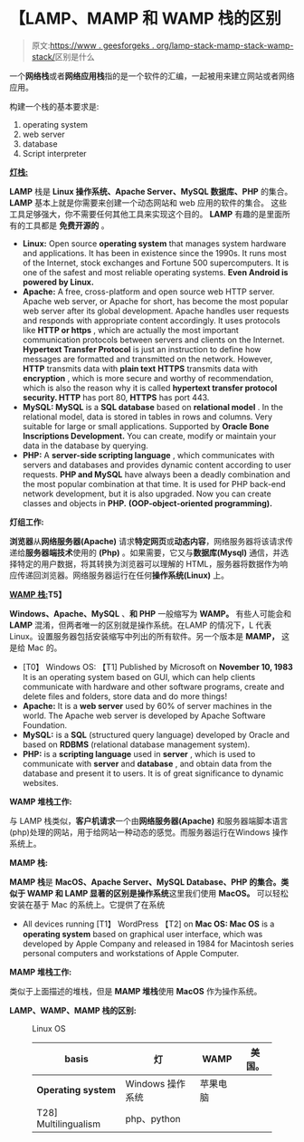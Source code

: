 # 【LAMP、MAMP 和 WAMP 栈的区别

> 原文:[https://www . geesforgeks . org/lamp-stack-mamp-stack-wamp-stack/](https://www.geeksforgeeks.org/what-is-the-difference-between-lamp-stack-mamp-stack-and-wamp-stack/)区别是什么

一个**网络栈**或者**网络应用栈**指的是一个软件的汇编，一起被用来建立网站或者网络应用。

构建一个栈的基本要求是:

1.  operating system
2.  web server
3.  database
4.  Script interpreter

**[**灯栈:**](https://www.geeksforgeeks.org/installing-php-and-configuring-it-on-ubuntu-14-04-trusty/)**

**LAMP** 栈是 **Linux 操作系统、Apache Server、MySQL 数据库、PHP** 的集合。 **LAMP** 基本上就是你需要来创建一个动态网站和 web 应用的软件的集合。 这些工具足够强大，你不需要任何其他工具来实现这个目的。 **LAMP** 有趣的是里面所有的工具都是 **免费开源的** 。

*   **Linux:** Open source **operating system** that manages system hardware and applications. It has been in existence since the 1990s. It runs most of the Internet, stock exchanges and Fortune 500 supercomputers. It is one of the safest and most reliable operating systems. **Even Android is powered by Linux.**
*   **Apache:** A free, cross-platform and open source web HTTP server. Apache web server, or Apache for short, has become the most popular web server after its global development. Apache handles user requests and responds with appropriate content accordingly. It uses protocols like **HTTP or https** , which are actually the most important communication protocols between servers and clients on the Internet. **Hypertext Transfer Protocol** is just an instruction to define how messages are formatted and transmitted on the network. However, **HTTP** transmits data with **plain text** **HTTPS** transmits data with **encryption** , which is more secure and worthy of recommendation, which is also the reason why it is called **hypertext transfer protocol security. HTTP** has port 80, **HTTPS** has port 443.
*   **MySQL: MySQL** is a **SQL database** based on **relational model** . In the relational model, data is stored in tables in rows and columns. Very suitable for large or small applications. Supported by **Oracle Bone Inscriptions Development.** You can create, modify or maintain your data in the database by querying.
*   **PHP:** A **server-side scripting language** , which communicates with servers and databases and provides dynamic content according to user requests. **PHP and MySQL** have always been a deadly combination and the most popular combination at that time. It is used for PHP back-end network development, but it is also upgraded. Now you can create classes and objects in **PHP.** **(OOP-object-oriented programming).**

**灯组工作:**

**浏览器**从**网络服务器(Apache)** 请求**特定网页**或**动态内容**，网络服务器将该请求传递给**服务器端技术**使用的 **(Php)** 。如果需要，它又与**数据库(Mysql)** 通信，并选择特定的用户数据，将其转换为浏览器可以理解的 HTML，服务器将数据作为响应传递回浏览器。网络服务器运行在任何**操作系统(Linux)** 上。

**[**WAMP 栈:**](https://www.geeksforgeeks.org/how-to-install-and-set-up-a-wamp-server/)T5】**

**Windows、Apache、MySQL** 、**和 PHP** 一般缩写为 **WAMP。** 有些人可能会和 **LAMP** 混淆，但两者唯一的区别就是操作系统。在LAMP 的情况下，L 代表 Linux。设置服务器包括安装缩写中列出的所有软件。另一个版本是 **MAMP，** 这是给 Mac 的。

*   [T0】 Windows OS: 【T1] Published by Microsoft on **November 10, 1983** It is an operating system based on GUI, which can help clients communicate with hardware and other software programs, create and delete files and folders, store data and do more things!
*   **Apache:** It is a **web server** used by 60% of server machines in the world. The Apache web server is developed by Apache Software Foundation.
*   **MySQL:** is a **SQL** (structured query language) developed by Oracle and based on **RDBMS** (relational database management system).
*   **PHP:** is a **scripting language** used in **server** , which is used to communicate with **server** and **database** , and obtain data from the database and present it to users. It is of great significance to dynamic websites.

**WAMP 堆栈工作:**

与 LAMP 栈类似，**客户机请求**一个由**网络服务器(Apache)** 和服务器端脚本语言(php)处理的网站，用于给网站一种动态的感觉。而服务器运行在Windows 操作系统上。

****MAMP 栈:****

**MAMP 栈**是 **MacOS、Apache Server、MySQL Database、PHP 的集合。**类似于 **WAMP** 和 **LAMP** 显著的区别是**操作系统**这里我们使用 **MacOS。** 可以轻松安装在基于 Mac 的系统上。它提供了在系统

*   All devices running [T1】 WordPress 【T2] on **Mac OS: Mac OS** is a **operating system** based on graphical user interface, which was developed by Apple Company and released in 1984 for Macintosh series personal computers and workstations of Apple Computer.

**MAMP 堆栈工作:**

类似于上面描述的堆栈，但是 **MAMP 堆栈**使用 **MacOS** 作为操作系统。

**LAMP、WAMP、MAMP 栈的区别:**

<figure class="table">Linux OS

| basis | 灯 | WAMP | 美国。 |
| --- | --- | --- | --- |
| **Operating system** | Windows 操作系统 | 苹果电脑 |
| T28] Multilingualism | php、python |

</figure>
